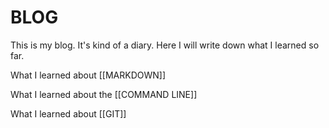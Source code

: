 # BLOG

This is my blog. It's kind of a diary. Here I will write down what I learned so far.


What I learned about [[MARKDOWN]]

What I learned about the [[COMMAND LINE]]

What I learned about [[GIT]]

